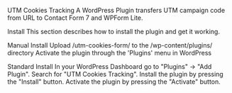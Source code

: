UTM Cookies Tracking
A WordPress Plugin transfers UTM campaign code from URL to Contact Form 7 and WPForm Lite.

Install
This section describes how to install the plugin and get it working.

Manual Install
Upload /utm-cookies-form/ to the /wp-content/plugins/ directory
Activate the plugin through the 'Plugins' menu in WordPress

Standard Install
In your WordPress Dashboard go to "Plugins" -> "Add Plugin".
Search for "UTM Cookies Tracking".
Install the plugin by pressing the "Install" button.
Activate the plugin by pressing the "Activate" button.
